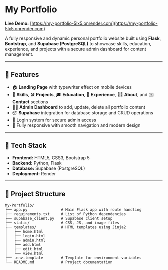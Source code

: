 # My Portfolio

**Live Demo:** [https://my-portfolio-5lx5.onrender.com](https://my-portfolio-5lx5.onrender.com)

A fully responsive and dynamic personal portfolio website built using **Flask**, **Bootstrap**, and **Supabase (PostgreSQL)** to showcase skills, education, experience, and projects with a secure admin dashboard for content management.

---

## 🚀 Features

- 🏠 **Landing Page** with typewriter effect on mobile devices
- 🧠 **Skills**, 🛠️ **Projects**, 🎓 **Education**, 👔 **Experience**, 🙋‍♂️ **About**, and ✉️ **Contact** sections
- 🧑‍💻 **Admin Dashboard** to add, update, delete all portfolio content
- 📦 **Supabase** integration for database storage and CRUD operations
- 🔐 Login system for secure admin access
- 📱 Fully responsive with smooth navigation and modern design

---

## 🧰 Tech Stack

- **Frontend:** HTML5, CSS3, Bootstrap 5
- **Backend:** Python, Flask
- **Database:** Supabase (PostgreSQL)
- **Deployment:** Render

---

## 📁 Project Structure
```
My-Portfolio/
├── app.py               # Main Flask app with route handling
├── requirements.txt     # List of Python dependencies
├── supabase_client.py   # Supabase client setup
├── static/              # CSS, JS, and image files
├── templates/           # HTML templates using Jinja2
│   ├── home.html
│   ├── login.html
│   ├── admin.html
│   ├── add.html
│   ├── edit.html
│   └── view.html
├── .env.template        # Template for environment variables
└── README.md            # Project documentation

```
